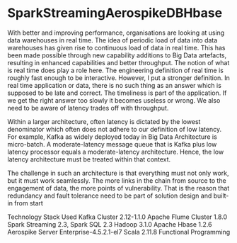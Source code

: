 # SparkStreamingAerospikeDBHbase

With better and improving performance, organisations are looking at using data warehouses in real time. The idea of periodic load of data into data warehouses has given rise to continuous load of data in real time. This has been made possible through new capability additions to Big Data artefacts, resulting in enhanced capabilities and better throughput.
The notion of what is real time does play a role here. The engineering definition of real time is roughly fast enough to be interactive. However, I put a stronger definition.
In real time application or data, there is no such thing as an answer which is supposed to be late and correct. The timeliness is part of the application.
If we get the right answer too slowly it becomes useless or wrong. We also need to be aware of latency trades off with throughput.

Within a larger architecture, often latency is dictated by the lowest denominator which often does not adhere to our definition of low latency. For example, Kafka as widely deployed today in Big Data Architecture is micro-batch. A moderate-latency message queue that is Kafka plus low latency processor equals a moderate-latency architecture. Hence, the low latency architecture must be treated within that context. 

The challenge in such an architecture is that everything must not only work, but it must work seamlessly. The more links in the chain from source to the engagement of data, the more points of vulnerability.
That is the reason that redundancy and fault tolerance need to be part of solution design and built-in from start

Technology Stack Used
 Kafka Cluster 2.12-1.1.0
Apache Flume Cluster 1.8.0
Spark Streaming 2.3, Spark SQL 2.3
Hadoop 3.1.0
Apache Hbase 1.2.6
Aerospike Server Enterprise-4.5.2.1-el7
Scala 2.11.8 Functional Programming
